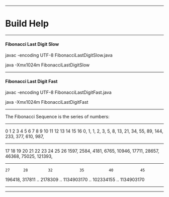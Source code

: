 ***

# Build Help 

***

#### Fibonacci Last Digit Slow

javac -encoding UTF-8 FibonacciLastDigitSlow.java

java -Xmx1024m FibonacciLastDigitSlow

***

#### Fibonacci Last Digit Fast

javac -encoding UTF-8 FibonacciLastDigitFast.java

java -Xmx1024m FibonacciLastDigitFast

***

The Fibonacci Sequence is the series of numbers:

------------------------------------------------------------------

0  1  2  3  4  5  6   7   8   9  10  11   12   13   14   15   16
0, 1, 1, 2, 3, 5, 8, 13, 21, 34, 55, 89, 144, 233, 377, 610, 987,

------------------------------------------------------------------

  17    18    19    20     21     22     23     24     25      26
1597, 2584, 4181, 6765, 10946, 17711, 28657, 46368, 75025, 121393, 

------------------------------------------------------------------

    27      28         32            35           40            45
196418, 317811 .. 2178309 .. 1134903170 .. 102334155 .. 1134903170

------------------------------------------------------------------

***